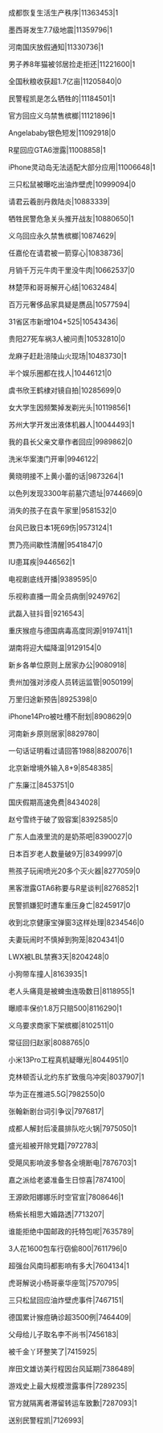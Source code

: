 成都恢复生活生产秩序|11363453|1

墨西哥发生7.7级地震|11359796|1

河南国庆放假通知|11330736|1

男子养8年猫被邻居捡走拒还|11221600|1

全国秋粮收获超1.7亿亩|11205840|0

民警程凯是怎么牺牲的|11184501|1

官方回应义乌禁售槟榔|11121896|1

Angelababy银色短发|11092918|0

R星回应GTA6泄露|11008858|1

iPhone灵动岛无法适配大部分应用|11006648|1

三只松鼠被曝吃出油炸壁虎|10999094|0

请君云羲剖丹救陆炎|10883339|

牺牲民警危急关头推开战友|10880650|1

义乌回应永久禁售槟榔|10874629|

任嘉伦在请君被一箭穿心|10838736|

月销千万元牛肉干里没牛肉|10662537|0

林楚萍和哥哥解开心结|10632484|

百万元奢侈品家具疑是赝品|10577594|

31省区市新增104+525|10543436|

贵阳27死车祸3人被问责|10532810|0

龙麻子赶赴涪陵山火现场|10483730|1

半个娱乐圈都在找人|10446121|0

虞书欣王鹤棣对镜自拍|10285699|0

女大学生因频繁掉发剃光头|10119856|1

苏州大学开发出液体机器人|10044493|1

我的县长父亲文章作者回应|9989862|0

洗米华案澳门开审|9946122|

黄晓明接不上黄小蕾的话|9873264|1

以色列发现3300年前墓穴遗址|9744669|0

消失的孩子在袁午家里|9581532|0

台风已致日本1死69伤|9573124|1

贾乃亮间歇性清醒|9541847|0

IU患耳疾|9446562|1

电视剧底线开播|9389595|0

乐视称直播一周全员病倒|9249762|

武磊入驻抖音|9216543|

重庆猴痘与德国病毒高度同源|9197411|1

湖南将迎大幅降温|9129154|0

新乡各单位原则上居家办公|9080918|

贵州加强对涉疫人员转运监管|9050199|

万里归途新预告|8925398|0

iPhone14Pro被吐槽不耐划|8908629|0

河南新乡原则居家|8829780|

一句话证明看过请回答1988|8820076|1

北京新增境外输入8+9|8548385|

广东廉江|8453751|0

国庆假期高速免费|8434028|

赵兮雪终于破了毁容案|8392585|0

广东人血液里流的是奶茶吧|8390027|0

日本百岁老人数量破9万|8349997|0

熊孩子玩闹喷光20多个灭火器|8277059|0

黑客泄露GTA6称要与R星谈判|8276852|1

民警抓嫌犯时遭车重压身亡|8245917|0

收到北京健康宝弹窗3这样处理|8234546|0

夫妻玩闹时不慎掉到狗笼|8204341|0

LWX被LBL禁赛3天|8204248|0

小狗带车撞人|8163935|1

老人头痛竟是被蜱虫连吸数日|8118955|1

曝顺丰保价1.8万只赔500|8116290|1

义乌要求商家下架槟榔|8102511|0

常征回归赵家|8088765|0

小米13Pro工程真机疑曝光|8044951|0

克林顿否认北约东扩致俄乌冲突|8037907|1

华为正在推进5.5G|7982550|0

张翰新剧台词引争议|7976817|

成都人解封后凌晨排队吃火锅|7975050|1

盛光祖被开除党籍|7972783|

受飓风影响波多黎各全境断电|7876703|1

嘉之派给老婆准备生日惊喜|7874100|

王源欧阳娜娜乐时空官宣|7808646|1

杨紫长相思大婚路透|7713207|

谁能拒绝中国邮政的托特包呢|7635789|

3人花1600包车行窃偷800|7611796|0

超强台风南玛都影响有多大|7604134|1

虎哥解说小杨哥豪华座驾|7570795|

三只松鼠回应油炸壁虎事件|7467151|

德国累计猴痘确诊超3500例|7464409|

父母给儿子取名李不尚书|7456183|

被千金丫环整笑了|7415925|

岸田文雄访美行程因台风延期|7386489|

游戏史上最大规模泄露事件|7289235|

官方就隔离者滞留转运车致歉|7287093|1

送别民警程凯|7126993|

